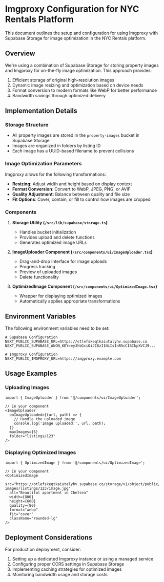 # Imgproxy Configuration for NYC Rentals Platform

This document outlines the setup and configuration for using Imgproxy with Supabase Storage for image optimization in the NYC Rentals platform.

## Overview

We're using a combination of Supabase Storage for storing property images and Imgproxy for on-the-fly image optimization. This approach provides:

1. Efficient storage of original high-resolution images
2. Dynamic image resizing and optimization based on device needs
3. Format conversion to modern formats like WebP for better performance
4. Bandwidth savings through optimized delivery

## Implementation Details

### Storage Structure

- All property images are stored in the `property-images` bucket in Supabase Storage
- Images are organized in folders by listing ID
- Each image has a UUID-based filename to prevent collisions

### Image Optimization Parameters

Imgproxy allows for the following transformations:

- **Resizing**: Adjust width and height based on display context
- **Format Conversion**: Convert to WebP, JPEG, PNG, or AVIF
- **Quality Adjustment**: Balance between quality and file size
- **Fit Options**: Cover, contain, or fill to control how images are cropped

### Components

1. **Storage Utility (`/src/lib/supabase/storage.ts`)**
   - Handles bucket initialization
   - Provides upload and delete functions
   - Generates optimized image URLs

2. **ImageUploader Component (`/src/components/ui/ImageUploader.tsx`)**
   - Drag-and-drop interface for image uploads
   - Progress tracking
   - Preview of uploaded images
   - Delete functionality

3. **OptimizedImage Component (`/src/components/ui/OptimizedImage.tsx`)**
   - Wrapper for displaying optimized images
   - Automatically applies appropriate transformations

## Environment Variables

The following environment variables need to be set:

```
# Supabase Configuration
NEXT_PUBLIC_SUPABASE_URL=https://otlefskeqtkaiutalyhv.supabase.co
NEXT_PUBLIC_SUPABASE_ANON_KEY=eyJhbGciOiJIUzI1NiIsInR5cCI6IkpXVCJ9...

# Imgproxy Configuration
NEXT_PUBLIC_IMGPROXY_URL=https://imgproxy.example.com
```

## Usage Examples

### Uploading Images

```tsx
import { ImageUploader } from '@/components/ui/ImageUploader';

// In your component
<ImageUploader 
  onImageUploaded={(url, path) => {
    // Handle the uploaded image
    console.log('Image uploaded:', url, path);
  }}
  maxImages={5}
  folder="listings/123"
/>
```

### Displaying Optimized Images

```tsx
import { OptimizedImage } from '@/components/ui/OptimizedImage';

// In your component
<OptimizedImage
  src="https://otlefskeqtkaiutalyhv.supabase.co/storage/v1/object/public/property-images/listings/123/image.jpg"
  alt="Beautiful apartment in Chelsea"
  width={800}
  height={600}
  quality={80}
  format="webp"
  fit="cover"
  className="rounded-lg"
/>
```

## Deployment Considerations

For production deployment, consider:

1. Setting up a dedicated Imgproxy instance or using a managed service
2. Configuring proper CORS settings in Supabase Storage
3. Implementing caching strategies for optimized images
4. Monitoring bandwidth usage and storage costs
